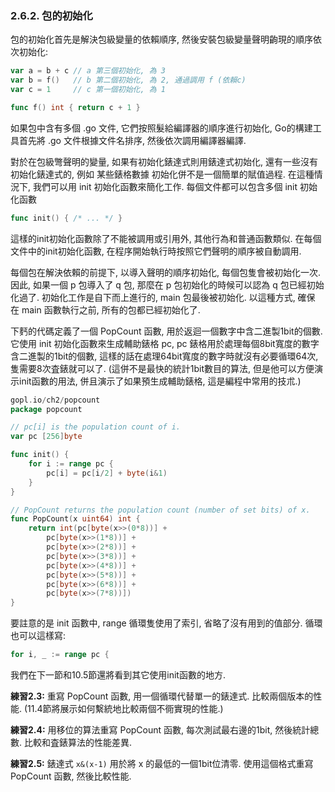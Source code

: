 ### 2.6.2. 包的初始化

包的初始化首先是解決包級變量的依賴順序, 然後安裝包級變量聲明齣現的順序依次初始化:

```Go
var a = b + c // a 第三個初始化, 為 3
var b = f()   // b 第二個初始化, 為 2, 通過調用 f (依賴c)
var c = 1     // c 第一個初始化, 為 1

func f() int { return c + 1 }
```

如果包中含有多個 .go 文件, 它們按照髮給編譯器的順序進行初始化, Go的構建工具首先將 .go 文件根據文件名排序, 然後依次調用編譯器編譯.

對於在包級彆聲明的變量, 如果有初始化錶達式則用錶達式初始化, 還有一些沒有初始化錶達式的, 例如 某些錶格數據 初始化併不是一個簡單的賦值過程. 在這種情況下, 我們可以用 init 初始化函數來簡化工作. 每個文件都可以包含多個 init 初始化函數

```Go
func init() { /* ... */ }
```

這樣的init初始化函數除了不能被調用或引用外, 其他行為和普通函數類似. 在每個文件中的init初始化函數, 在程序開始執行時按照它們聲明的順序被自動調用.

每個包在解決依賴的前提下, 以導入聲明的順序初始化, 每個包隻會被初始化一次.  因此, 如果一個 p 包導入了 q 包, 那麼在 p 包初始化的時候可以認為 q 包已經初始化過了. 初始化工作是自下而上進行的, main 包最後被初始化. 以這種方式, 確保 在 main 函數執行之前, 所有的包都已經初始化了.

下麫的代碼定義了一個 PopCount 函數, 用於返迴一個數字中含二進製1bit的個數. 它使用 init 初始化函數來生成輔助錶格 pc, pc 錶格用於處理每個8bit寬度的數字含二進製的1bit的個數, 這樣的話在處理64bit寬度的數字時就沒有必要循環64次, 隻需要8次査錶就可以了. (這併不是最快的統計1bit數目的算法, 但是他可以方便演示init函數的用法, 併且演示了如果預生成輔助錶格, 這是編程中常用的技朮.)

```Go
gopl.io/ch2/popcount
package popcount

// pc[i] is the population count of i.
var pc [256]byte

func init() {
	for i := range pc {
		pc[i] = pc[i/2] + byte(i&1)
	}
}

// PopCount returns the population count (number of set bits) of x.
func PopCount(x uint64) int {
	return int(pc[byte(x>>(0*8))] +
		pc[byte(x>>(1*8))] +
		pc[byte(x>>(2*8))] +
		pc[byte(x>>(3*8))] +
		pc[byte(x>>(4*8))] +
		pc[byte(x>>(5*8))] +
		pc[byte(x>>(6*8))] +
		pc[byte(x>>(7*8))])
}
```

要註意的是 init 函數中, range 循環隻使用了索引, 省略了沒有用到的值部分.
循環也可以這樣寫:

```Go
for i, _ := range pc {
```

我們在下一節和10.5節還將看到其它使用init函數的地方.

**練習2.3:** 重寫 PopCount 函數, 用一個循環代替單一的錶達式. 比較兩個版本的性能. (11.4節將展示如何繫統地比較兩個不衕實現的性能.)

**練習2.4:** 用移位的算法重寫 PopCount 函數, 每次測試最右邊的1bit, 然後統計總數. 比較和査錶算法的性能差異.

**練習2.5:** 錶達式 `x&(x-1)` 用於將 x 的最低的一個1bit位清零. 使用這個格式重寫 PopCount 函數, 然後比較性能.

